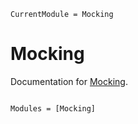 ```@meta
CurrentModule = Mocking
```

# Mocking

Documentation for [Mocking](https://github.com/JuliaTesting/Mocking.jl).

```@index
```

```@autodocs
Modules = [Mocking]
```
